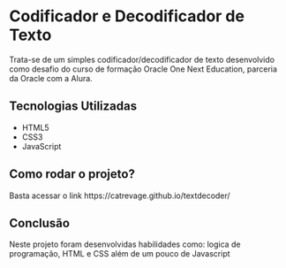 <h1>Codificador e Decodificador de Texto</h1>
<p>Trata-se de um simples codificador/decodificador de texto desenvolvido como desafio do curso de formação Oracle One Next Education, parceria da Oracle com a Alura.</p>

<h2>Tecnologias Utilizadas</h2>
<ul>
  <li>HTML5</li>
  <LI>CSS3</LI>
  <LI>JavaScript</LI>
</ul>

<h2>Como rodar o projeto?</h2>
<p>Basta acessar o link https://catrevage.github.io/textdecoder/</p>

<h2>Conclusão</h2>
<p>Neste projeto foram desenvolvidas habilidades como: logica de programação, HTML e CSS além de um pouco de Javascript</p>
